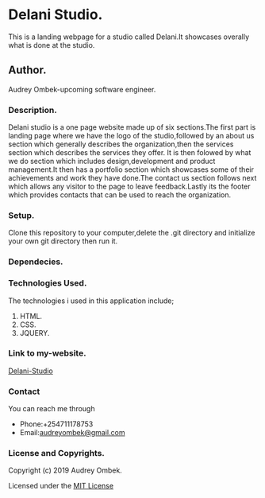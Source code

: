 # Delani Studio.
 This is a landing webpage for a studio called Delani.It showcases overally what is done at the studio.
## Author.
Audrey Ombek-upcoming software engineer.
### Description.
Delani studio is a one page website made up of six sections.The first part is landing page where we have the logo of the studio,followed by an about us section which generally describes the organization,then the services section which describes the services they offer.
It is then folowed by what we do section which includes design,development and product management.It then has a portfolio section which  showcases some of their achievements and work they have done.The contact us section follows next which allows any visitor to the page to leave feedback.Lastly its the footer which provides contacts that can be used to reach the organization.
### Setup.
Clone this repository to your computer,delete the .git directory and initialize your own git directory then run it.
### Dependecies.


### Technologies Used.
The technologies i used in this application include;
1. HTML.
2. CSS.
3. JQUERY.
### Link to my-website.
[Delani-Studio]()
### Contact
You can reach me through
* Phone:+254711178753
* Email:audreyombek@gmail.com
### License and Copyrights.
Copyright (c) 2019 Audrey Ombek.

Licensed under the [MIT License](LICENSE)


